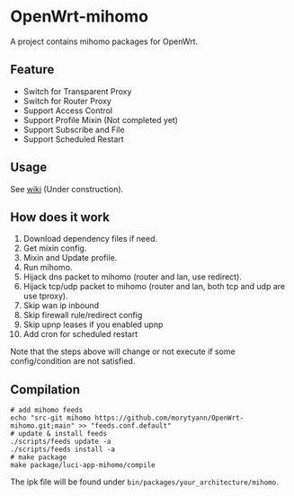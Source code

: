 # OpenWrt-mihomo

A project contains mihomo packages for OpenWrt.

## Feature
 - Switch for Transparent Proxy
 - Switch for Router Proxy
 - Support Access Control
 - Support Profile Mixin (Not completed yet)
 - Support Subscribe and File
 - Support Scheduled Restart

## Usage

See [wiki](https://github.com/morytyann/OpenWrt-mihomo/wiki) (Under construction).

## How does it work

1. Download dependency files if need.
2. Get mixin config.
3. Mixin and Update profile.
4. Run mihomo.
5. Hijack dns packet to mihomo (router and lan, use redirect).
6. Hijack tcp/udp packet to mihomo (router and lan, both tcp and udp are use tproxy).
7. Skip wan ip inbound
8. Skip firewall rule/redirect config
9. Skip upnp leases if you enabled upnp
10. Add cron for scheduled restart

Note that the steps above will change or not execute if some config/condition are not satisfied.

## Compilation

```shell
# add mihomo feeds
echo "src-git mihomo https://github.com/morytyann/OpenWrt-mihomo.git;main" >> "feeds.conf.default"
# update & install feeds
./scripts/feeds update -a
./scripts/feeds install -a
# make package
make package/luci-app-mihomo/compile
```
The ipk file will be found under `bin/packages/your_architecture/mihomo`.
